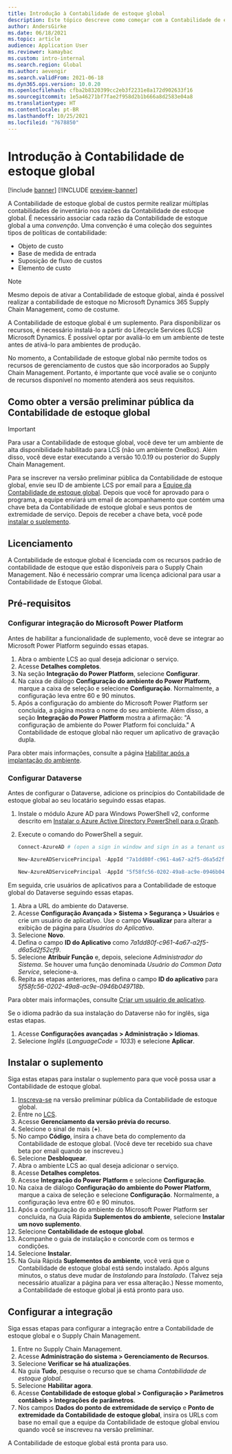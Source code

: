 ```yaml
---
title: Introdução à Contabilidade de estoque global
description: Este tópico descreve como começar com a Contabilidade de estoque global.
author: AndersGirke
ms.date: 06/18/2021
ms.topic: article
audience: Application User
ms.reviewer: kamaybac
ms.custom: intro-internal
ms.search.region: Global
ms.author: aevengir
ms.search.validFrom: 2021-06-18
ms.dyn365.ops.version: 10.0.20
ms.openlocfilehash: cfba2b8320399cc2eb3f2231e8a172d902633f16
ms.sourcegitcommit: 1e5a46271bf7fae2f958d2b1b666a8d2583e04a8
ms.translationtype: HT
ms.contentlocale: pt-BR
ms.lasthandoff: 10/25/2021
ms.locfileid: "7678850"
---
```

# <a name="get-started-with-global-inventory-accounting"></a>Introdução à Contabilidade de estoque global

[!include [banner](../includes/banner.md)]
[!INCLUDE [preview-banner](../includes/preview-banner.md)] <!--KFM: Until 4/30/2022 -->

A Contabilidade de estoque global de custos permite realizar múltiplas contabilidades de inventário nos razões da Contabilidade de estoque global. É necessário associar cada razão da Contabilidade de estoque global a uma *convenção*. Uma convenção é uma coleção dos seguintes tipos de políticas de contabilidade:

- Objeto de custo
- Base de medida de entrada
- Suposição de fluxo de custos
- Elemento de custo

> [!NOTE]
> Mesmo depois de ativar a Contabilidade de estoque global, ainda é possível realizar a contabilidade de estoque no Microsoft Dynamics 365 Supply Chain Management, como de costume.

A Contabilidade de estoque global é um suplemento. Para disponibilizar os recursos, é necessário instalá-lo a partir do Lifecycle Services (LCS) Microsoft Dynamics. É possível optar por avaliá-lo em um ambiente de teste antes de ativá-lo para ambientes de produção.

No momento, a Contabilidade de estoque global não permite todos os recursos de gerenciamento de custos que são incorporados ao Supply Chain Management. Portanto, é importante que você avalie se o conjunto de recursos disponível no momento atenderá aos seus requisitos.

## <a name="how-to-get-the-global-inventory-accounting-public-preview"></a><a name="sign-up"></a>Como obter a versão preliminar pública da Contabilidade de estoque global

> [!IMPORTANT]
> Para usar a Contabilidade de estoque global, você deve ter um ambiente de alta disponibilidade habilitado para LCS (não um ambiente OneBox). Além disso, você deve estar executando a versão 10.0.19 ou posterior do Supply Chain Management.

Para se inscrever na versão preliminar pública da Contabilidade de estoque global, envie seu ID de ambiente LCS por email para a [Equipe da Contabilidade de estoque global](mailto:GlobalInvAccount@microsoft.com). Depois que você for aprovado para o programa, a equipe enviará um email de acompanhamento que contém uma chave beta da Contabilidade de estoque global e seus pontos de extremidade de serviço. Depois de receber a chave beta, você pode [instalar o suplemento](#install).

## <a name="licensing"></a>Licenciamento

A Contabilidade de estoque global é licenciada com os recursos padrão de contabilidade de estoque que estão disponíveis para o Supply Chain Management. Não é necessário comprar uma licença adicional para usar a Contabilidade de Estoque Global.

## <a name="prerequisites"></a>Pré-requisitos

### <a name="set-up-microsoft-power-platform-integration"></a>Configurar integração do Microsoft Power Platform

Antes de habilitar a funcionalidade de suplemento, você deve se integrar ao Microsoft Power Platform seguindo essas etapas.

1. Abra o ambiente LCS ao qual deseja adicionar o serviço.
1. Acesse **Detalhes completos**.
1. Na seção **Integração do Power Platform**, selecione **Configurar**.
1. Na caixa de diálogo **Configuração do ambiente do Power Platform**, marque a caixa de seleção e selecione **Configuração**. Normalmente, a configuração leva entre 60 e 90 minutos.
1. Após a configuração do ambiente do Microsoft Power Platform ser concluída, a página mostra o nome do seu ambiente. Além disso, a seção **Integração do Power Platform** mostra a afirmação: "A configuração de ambiente do Power Platform foi concluída." A Contabilidade de estoque global não requer um aplicativo de gravação dupla.

Para obter mais informações, consulte a página [Habilitar após a implantação do ambiente](../../fin-ops-core/dev-itpro/power-platform/enable-power-platform-integration.md#enable-after-deploy).

### <a name="set-up-dataverse"></a>Configurar Dataverse

Antes de configurar o Dataverse, adicione os princípios do Contabilidade de estoque global ao seu locatário seguindo essas etapas.

1. Instale o módulo Azure AD para Windows PowerShell v2, conforme descrito em [Instalar o Azure Active Directory PowerShell para o Graph](/powershell/azure/active-directory/install-adv2).
1. Execute o comando do PowerShell a seguir.

    ```powershell
    Connect-AzureAD # (open a sign in window and sign in as a tenant user)

    New-AzureADServicePrincipal -AppId "7a1dd80f-c961-4a67-a2f5-d6a5d2f52cf9" -DisplayName "d365-scm-costaccountingservice"

    New-AzureADServicePrincipal -AppId "5f58fc56-0202-49a8-ac9e-0946b049718b" -DisplayName "d365-scm-operationdataservice"
    ```

Em seguida, crie usuários de aplicativos para a Contabilidade de estoque global do Dataverse seguindo essas etapas.

1. Abra a URL do ambiente do Dataverse.
1. Acesse **Configuração Avançada \> Sistema \> Segurança \> Usuários** e crie um usuário de aplicativo. Use o campo **Visualizar** para alterar a exibição de página para *Usuários do Aplicativo*.
1. Selecione **Novo**.
1. Defina o campo **ID do Aplicativo** como *7a1dd80f-c961-4a67-a2f5-d6a5d2f52cf9*.
1. Selecione **Atribuir Função** e, depois, selecione *Administrador do Sistema*. Se houver uma função denominada *Usuário do Common Data Service*, selecione-a.
1. Repita as etapas anteriores, mas defina o campo **ID do aplicativo** para *5f58fc56-0202-49a8-ac9e-0946b049718b*.

Para obter mais informações, consulte [Criar um usuário de aplicativo](/power-platform/admin/create-users-assign-online-security-roles#create-an-application-user).

Se o idioma padrão da sua instalação do Dataverse não for inglês, siga estas etapas.

1. Acesse **Configurações avançadas \> Administração \> Idiomas**.
1. Selecione *Inglês* (*LanguageCode = 1033*) e selecione **Aplicar**.

## <a name="install-the-add-in"></a><a name="install"></a>Instalar o suplemento

Siga estas etapas para instalar o suplemento para que você possa usar a Contabilidade de estoque global.

1. [Inscreva-se](#sign-up) na versão preliminar pública da Contabilidade de estoque global.
1. Entre no [LCS](https://lcs.dynamics.com/Logon/Index).
1. Acesse **Gerenciamento da versão prévia do recurso**.
1. Selecione o sinal de mais (**+**).
1. No campo **Código**, insira a chave beta do complemento da Contabilidade de estoque global. (Você deve ter recebido sua chave beta por email quando se inscreveu.)
1. Selecione **Desbloquear**.
1. Abra o ambiente LCS ao qual deseja adicionar o serviço.
1. Acesse **Detalhes completos**.
1. Acesse **Integração do Power Platform** e selecione **Configuração**.
1. Na caixa de diálogo **Configuração do ambiente do Power Platform**, marque a caixa de seleção e selecione **Configuração**. Normalmente, a configuração leva entre 60 e 90 minutos.
1. Após a configuração do ambiente do Microsoft Power Platform ser concluída, na Guia Rápida **Suplementos do ambiente**, selecione **Instalar um novo suplemento**.
1. Selecione **Contabilidade de estoque global**.
1. Acompanhe o guia de instalação e concorde com os termos e condições.
1. Selecione **Instalar**.
1. Na Guia Rápida **Suplementos do ambiente**, você verá que o Contabilidade de estoque global está sendo instalado. Após alguns minutos, o status deve mudar de *Instalando* para *Instalado*. (Talvez seja necessário atualizar a página para ver essa alteração.) Nesse momento, a Contabilidade de estoque global já está pronto para uso.

## <a name="set-up-the-integration"></a>Configurar a integração

Siga essas etapas para configurar a integração entre a Contabilidade de estoque global e o Supply Chain Management.

1. Entre no Supply Chain Management.
1. Acesse **Administração do sistema \> Gerenciamento de Recursos**.
1. Selecione **Verificar se há atualizações**.
1. Na guia **Tudo**, pesquise o recurso que se chama *Contabilidade de estoque global*.
1. Selecione **Habilitar agora**.
1. Acesse **Contabilidade de estoque global \> Configuração \> Parâmetros contábeis \> Integrações de parâmetros**.
1. Nos campos **Dados do ponto de extremidade de serviço** e **Ponto de extremidade da Contabilidade de estoque global**, insira os URLs com base no email que a equipe da Contabilidade de estoque global enviou quando você se inscreveu na versão preliminar.

A Contabilidade de estoque global está pronta para uso.
